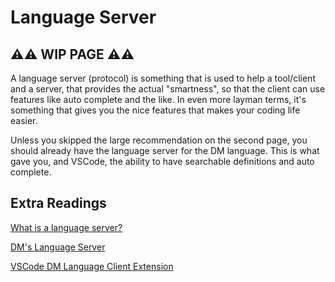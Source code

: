 # Language Server

## ⚠⚠ WIP PAGE ⚠⚠

A language server (protocol) is something that is used to help a tool/client and a server, that provides the actual "smartness", so that the client can use features like auto complete and the like. In even more layman terms, it's something that gives you the nice features that makes your coding life easier.

Unless you skipped the large recommendation on the second page, you should already have the language server for the DM language. This is what gave you, and VSCode, the ability to have searchable definitions and auto complete.

## Extra Readings

[What is a language server?](https://langserver.org/)

[DM's Language Server](https://github.com/SpaceManiac/SpacemanDMM/tree/master/src/langserver)

[VSCode DM Language Client Extension](https://marketplace.visualstudio.com/items?itemName=platymuus.dm-langclient)
